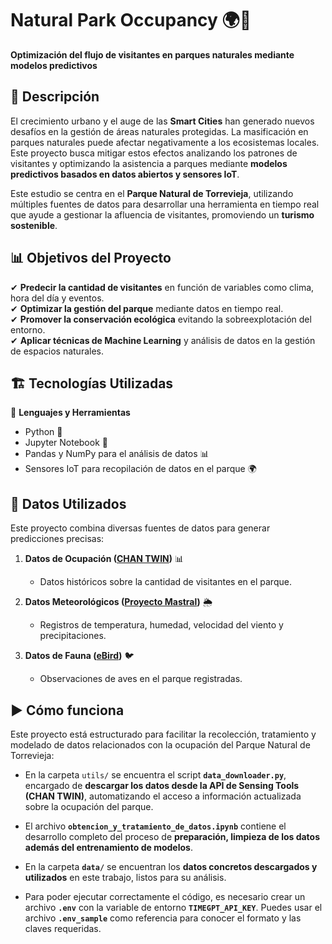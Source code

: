 # Natural Park Occupancy 🌍🌿
**Optimización del flujo de visitantes en parques naturales mediante modelos predictivos**

## 📖 Descripción
El crecimiento urbano y el auge de las **Smart Cities** han generado nuevos desafíos en la gestión de áreas naturales protegidas. La masificación en parques naturales puede afectar negativamente a los ecosistemas locales. Este proyecto busca mitigar estos efectos analizando los patrones de visitantes y optimizando la asistencia a parques mediante **modelos predictivos basados en datos abiertos y sensores IoT**.

Este estudio se centra en el **Parque Natural de Torrevieja**, utilizando múltiples fuentes de datos para desarrollar una herramienta en tiempo real que ayude a gestionar la afluencia de visitantes, promoviendo un **turismo sostenible**.

## 📊 Objetivos del Proyecto
✔ **Predecir la cantidad de visitantes** en función de variables como clima, hora del día y eventos.  
✔ **Optimizar la gestión del parque** mediante datos en tiempo real.  
✔ **Promover la conservación ecológica** evitando la sobreexplotación del entorno.  
✔ **Aplicar técnicas de Machine Learning** y análisis de datos en la gestión de espacios naturales. 

## 🏗️ Tecnologías Utilizadas
🚀 **Lenguajes y Herramientas**  
- Python 🐍  
- Jupyter Notebook 📒  
- Pandas y NumPy para el análisis de datos 📊  
- Sensores IoT para recopilación de datos en el parque 🌍

## 📝 Datos Utilizados
Este proyecto combina diversas fuentes de datos para generar predicciones precisas:

1. **Datos de Ocupación ([CHAN TWIN](https://smartcitycluster.org/project/sensing-tools-chan-twin/))** 📊  
   - Datos históricos sobre la cantidad de visitantes en el parque.

2. **Datos Meteorológicos ([Proyecto Mastral](https://www.eltiempoentorrevieja.es/))** 🌦️  
   - Registros de temperatura, humedad, velocidad del viento y precipitaciones.

3. **Datos de Fauna ([eBird](https://ebird.org))** 🐦  
   - Observaciones de aves en el parque registradas.  

## ▶️ Cómo funciona

Este proyecto está estructurado para facilitar la recolección, tratamiento y modelado de datos relacionados con la ocupación del Parque Natural de Torrevieja:

- En la carpeta `utils/` se encuentra el script **`data_downloader.py`**, encargado de **descargar los datos desde la API de Sensing Tools (CHAN TWIN)**, automatizando el acceso a información actualizada sobre la ocupación del parque.

- El archivo **`obtencion_y_tratamiento_de_datos.ipynb`** contiene el desarrollo completo del proceso de **preparación, limpieza de los datos además del entrenamiento de modelos**.

- En la carpeta **`data/`** se encuentran los **datos concretos descargados y utilizados** en este trabajo, listos para su análisis.

- Para poder ejecutar correctamente el código, es necesario crear un archivo **`.env`** con la variable de entorno **`TIMEGPT_API_KEY`**. Puedes usar el archivo **`.env_sample`** como referencia para conocer el formato y las claves requeridas.



